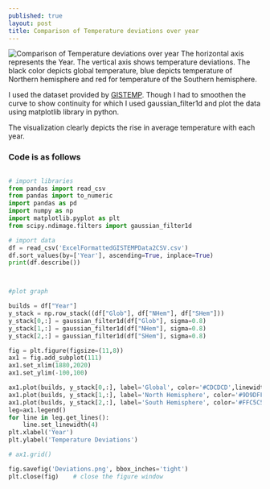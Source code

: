 ```yaml
---
published: true
layout: post
title: Comparison of Temperature deviations over year
---
```


![Comparison of Temperature deviations over year](temperatureDeviations.png "Comparison of Temperature deviations over year")
The horizontal axis represents the Year. The vertical axis shows temperature deviations. The  black color depicts global temperature, blue depicts temperature of Northern hemisphere and red for temperature of the Southern hemisphere. 

I used the dataset provided by [GISTEMP](http://data.giss.nasa.gov/gistemp/). Though I had to smoothen the curve to show continuity for which I used gaussian_filter1d and plot the data using matplotlib library in python.


The visualization clearly depicts the rise in average temperature with each year.

### Code is as follows

```python

# import libraries
from pandas import read_csv
from pandas import to_numeric
import pandas as pd
import numpy as np
import matplotlib.pyplot as plt
from scipy.ndimage.filters import gaussian_filter1d

# import data
df = read_csv('ExcelFormattedGISTEMPData2CSV.csv')
df.sort_values(by=['Year'], ascending=True, inplace=True)
print(df.describe())



#plot graph

builds = df["Year"]
y_stack = np.row_stack((df["Glob"], df["NHem"], df["SHem"])) 
y_stack[0,:] = gaussian_filter1d(df["Glob"], sigma=0.8)
y_stack[1,:] = gaussian_filter1d(df["NHem"], sigma=0.8)
y_stack[2,:] = gaussian_filter1d(df["SHem"], sigma=0.8)

fig = plt.figure(figsize=(11,8))
ax1 = fig.add_subplot(111)
ax1.set_xlim(1880,2020)
ax1.set_ylim(-100,100)

ax1.plot(builds, y_stack[0,:], label='Global', color='#CDCDCD',linewidth='2')
ax1.plot(builds, y_stack[1,:], label='North Hemisphere', color='#9D9DFF',linewidth='2')
ax1.plot(builds, y_stack[2,:], label='South Hemisphere', color='#FFC5C5',linewidth='2')
leg=ax1.legend()
for line in leg.get_lines():
    line.set_linewidth(4)
plt.xlabel('Year')
plt.ylabel('Temperature Deviations')

# ax1.grid()

fig.savefig('Deviations.png', bbox_inches='tight')
plt.close(fig)    # close the figure window
```

